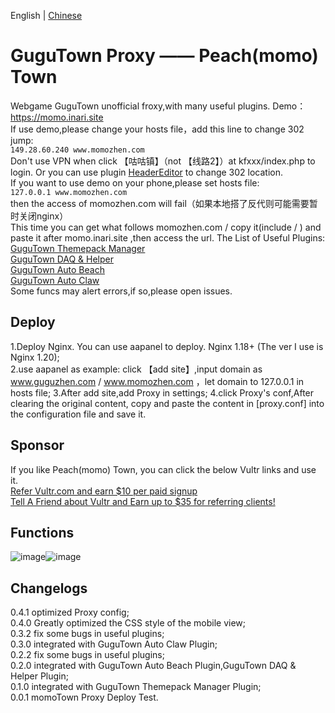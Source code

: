 English | [Chinese](README_zh.md)  
# GuguTown Proxy —— Peach(momo) Town
Webgame GuguTown unofficial froxy,with many useful plugins. Demo：https://momo.inari.site   
If use demo,please change your hosts file，add this line to change 302 jump:    
`149.28.60.240 www.momozhen.com`    
Don't use VPN when click 【咕咕镇】（not 【线路2】）at kfxxx/index.php to login. Or you can use plugin [HeaderEditor](https://github.com/FirefoxBar/HeaderEditor) to change 302 location.     
If you want to use demo on your phone,please set hosts file:   
`127.0.0.1 www.momozhen.com`    
then the access of momozhen.com will fail（如果本地搭了反代则可能需要暂时关闭nginx）   
This time you can get what follows momozhen.com / copy it(include / ) and paste it after momo.inari.site ,then access the url. 
The List of Useful Plugins:   
[GuguTown Themepack Manager](https://greasyfork.org/scripts/450204)   
[GuguTown DAQ & Helper](https://greasyfork.org/scripts/445173)   
[GuguTown Auto Beach](https://greasyfork.org/scripts/397225)   
[GuguTown Auto Claw](https://greasyfork.org/scripts/408937)   
Some funcs may alert errors,if so,please open issues.

## Deploy  
1.Deploy Nginx. You can use aapanel to deploy. Nginx 1.18+ (The ver I use is Nginx 1.20);   
2.use aapanel as example: click 【add site】,input domain as www.guguzhen.com / www.momozhen.com ，let domain to 127.0.0.1 in hosts file;
3.After add site,add Proxy in settings;
4.click Proxy's conf,After clearing the original content, copy and paste the content in [proxy.conf] into the configuration file and save it.

## Sponsor    
If you like Peach(momo) Town, you can click the below Vultr links and use it.   
[Refer Vultr.com and earn $10 per paid signup](https://www.vultr.com/?ref=7365869)  
[Tell A Friend about Vultr and Earn up to $35 for referring clients!](https://www.vultr.com/?ref=9023177-8H)  

## Functions

![image](https://user-images.githubusercontent.com/35645329/188587101-412da1d5-847f-487d-8432-b47612ec6083.png)![image](https://user-images.githubusercontent.com/35645329/188587287-845ee909-c236-4b7a-9331-15e63a15160d.png)

## Changelogs
0.4.1 optimized Proxy config;   
0.4.0 Greatly optimized the CSS style of the mobile view;      
0.3.2 fix some bugs in useful plugins;   
0.3.0 integrated with GuguTown Auto Claw Plugin;   
0.2.2 fix some bugs in useful plugins;   
0.2.0 integrated with GuguTown Auto Beach Plugin,GuguTown DAQ & Helper Plugin;   
0.1.0 integrated with GuguTown Themepack Manager Plugin;   
0.0.1 momoTown Proxy Deploy Test.
